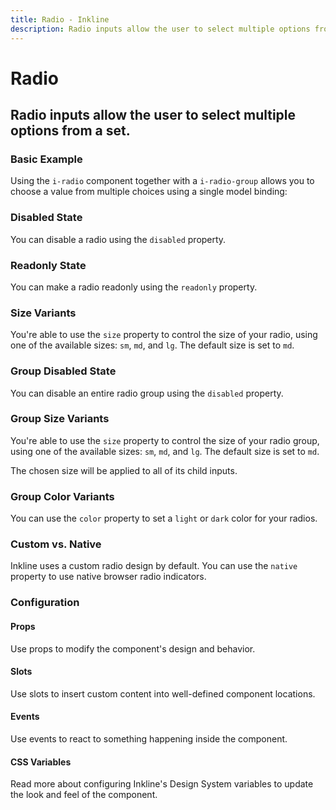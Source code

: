 ```yaml
---
title: Radio - Inkline
description: Radio inputs allow the user to select multiple options from a set. 
---
```


<script setup>
import { manifest } from '@inkline/inkline/components/IRadio/manifest';
import {
    IRadioBasicExample,
    IRadioColorVariantsExample,
    IRadioDisabledExample,
    IRadioGroupDisabledExample,
    IRadioGroupSizeVariantsExample,
    IRadioNativeExample,
    IRadioReadonlyExample,
    IRadioSizeVariantsExample
} from '@inkline/inkline/components/IRadio/examples';
import { default as IRadioBasicExampleHTML } from '@inkline/inkline/components/IRadio/examples/basic.html?raw';
import { default as IRadioBasicExampleJS } from '@inkline/inkline/components/IRadio/examples/basic.js?raw';
import { default as IRadioColorVariantsExampleHTML } from '@inkline/inkline/components/IRadio/examples/color-variants.html?raw';
import { default as IRadioColorVariantsExampleJS } from '@inkline/inkline/components/IRadio/examples/color-variants.js?raw';
import { default as IRadioDisabledExampleHTML } from '@inkline/inkline/components/IRadio/examples/disabled.html?raw';
import { default as IRadioDisabledExampleJS } from '@inkline/inkline/components/IRadio/examples/disabled.js?raw';
import { default as IRadioGroupDisabledExampleHTML } from '@inkline/inkline/components/IRadio/examples/group-disabled.html?raw';
import { default as IRadioGroupDisabledExampleJS } from '@inkline/inkline/components/IRadio/examples/group-disabled.js?raw';
import { default as IRadioGroupSizeVariantsExampleHTML } from '@inkline/inkline/components/IRadio/examples/group-size-variants.html?raw';
import { default as IRadioGroupSizeVariantsExampleJS } from '@inkline/inkline/components/IRadio/examples/group-size-variants.js?raw';
import { default as IRadioNativeExampleHTML } from '@inkline/inkline/components/IRadio/examples/native.html?raw';
import { default as IRadioNativeExampleJS } from '@inkline/inkline/components/IRadio/examples/native.js?raw';
import { default as IRadioReadonlyExampleHTML } from '@inkline/inkline/components/IRadio/examples/readonly.html?raw';
import { default as IRadioReadonlyExampleJS } from '@inkline/inkline/components/IRadio/examples/readonly.js?raw';
import { default as IRadioSizeVariantsExampleHTML } from '@inkline/inkline/components/IRadio/examples/size-variants.html?raw';
import { default as IRadioSizeVariantsExampleJS } from '@inkline/inkline/components/IRadio/examples/size-variants.js?raw';
</script>

# Radio
## Radio inputs allow the user to select multiple options from a set. 

### Basic Example

Using the `i-radio` component together with a `i-radio-group` allows you to choose a value from multiple choices using a single model binding:

<example :component="IRadioBasicExample" :html="IRadioBasicExampleHTML" :js="IRadioBasicExampleJS"></example>

### Disabled State

You can disable a radio using the `disabled` property.

<example :component="IRadioDisabledExample" :html="IRadioDisabledExampleHTML" :js="IRadioDisabledExampleJS"></example>

### Readonly State

You can make a radio readonly using the `readonly` property.

<example :component="IRadioReadonlyExample" :html="IRadioReadonlyExampleHTML" :js="IRadioReadonlyExampleJS"></example>

### Size Variants
You're able to use the `size` property to control the size of your radio, using one of the available sizes: `sm`, `md`, and `lg`. The default size is set to `md`. 

<example :component="IRadioSizeVariantsExample" :html="IRadioSizeVariantsExampleHTML" :js="IRadioSizeVariantsExampleJS"></example>

### Group Disabled State

You can disable an entire radio group using the `disabled` property.

<example :component="IRadioGroupDisabledExample" :html="IRadioGroupDisabledExampleHTML" :js="IRadioGroupDisabledExampleJS"></example>

### Group Size Variants
You're able to use the `size` property to control the size of your radio group, using one of the available sizes: `sm`, `md`, and `lg`. The default size is set to `md`. 

The chosen size will be applied to all of its child inputs.

<example :component="IRadioGroupSizeVariantsExample" :html="IRadioGroupSizeVariantsExampleHTML" :js="IRadioGroupSizeVariantsExampleJS"></example>

### Group Color Variants
You can use the `color` property to set a `light` or `dark` color for your radios.

<example :component="IRadioColorVariantsExample" :html="IRadioColorVariantsExampleHTML" :js="IRadioColorVariantsExampleJS"></example>

### Custom vs. Native
Inkline uses a custom radio design by default. You can use the `native` property to use native browser radio indicators.

<example :component="IRadioNativeExample" :html="IRadioNativeExampleHTML" :js="IRadioNativeExampleJS"></example>


### Configuration

#### Props
Use props to modify the component's design and behavior.

<props-table :manifest="manifest"></props-table>

#### Slots
Use slots to insert custom content into well-defined component locations.

<slots-table :manifest="manifest"></slots-table>

#### Events
Use events to react to something happening inside the component.

<events-table :manifest="manifest"></events-table>

#### CSS Variables
<router-link :to="{ name: 'docs-introduction-design-system' }">Read more</router-link> about configuring Inkline's Design System variables to update the look and feel of the component.

<css-variables-table :manifest="manifest" type="local"></css-variables-table>
